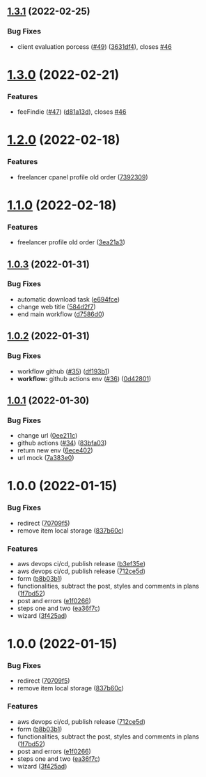 ## [1.3.1](https://github.com/FindieChile/findie-frontend/compare/v1.3.0...v1.3.1) (2022-02-25)


### Bug Fixes

* client evaluation porcess ([#49](https://github.com/FindieChile/findie-frontend/issues/49)) ([3631df4](https://github.com/FindieChile/findie-frontend/commit/3631df4d5951ba58d4dc0b3a010e4ed1e40984d7)), closes [#46](https://github.com/FindieChile/findie-frontend/issues/46)

# [1.3.0](https://github.com/FindieChile/findie-frontend/compare/v1.2.0...v1.3.0) (2022-02-21)


### Features

* feeFindie ([#47](https://github.com/FindieChile/findie-frontend/issues/47)) ([d81a13d](https://github.com/FindieChile/findie-frontend/commit/d81a13da5851063f9a11a57a13723dd420fbb52c)), closes [#46](https://github.com/FindieChile/findie-frontend/issues/46)

# [1.2.0](https://github.com/FindieChile/findie-frontend/compare/v1.1.0...v1.2.0) (2022-02-18)


### Features

* freelancer cpanel profile old order ([7392309](https://github.com/FindieChile/findie-frontend/commit/739230996806e270f0d13558956a9f290a56a8ea))

# [1.1.0](https://github.com/FindieChile/findie-frontend/compare/v1.0.3...v1.1.0) (2022-02-18)


### Features

* freelancer profile old order ([3ea21a3](https://github.com/FindieChile/findie-frontend/commit/3ea21a3c52d2cd045d6d4dd38f562e0091ca7565))

## [1.0.3](https://github.com/FindieChile/findie-frontend/compare/v1.0.2...v1.0.3) (2022-01-31)


### Bug Fixes

* automatic download task ([e694fce](https://github.com/FindieChile/findie-frontend/commit/e694fcea970487344e8062161ef9377b97065c96))
* change web title ([584d2f7](https://github.com/FindieChile/findie-frontend/commit/584d2f716337c8b7d0a508f67df54333e1147f39))
* end main workflow ([d7586d0](https://github.com/FindieChile/findie-frontend/commit/d7586d0af437d5fd6b7bd94e680bde8f7f88b884))

## [1.0.2](https://github.com/FindieChile/findie-frontend/compare/v1.0.1...v1.0.2) (2022-01-31)


### Bug Fixes

* workflow github ([#35](https://github.com/FindieChile/findie-frontend/issues/35)) ([df193b1](https://github.com/FindieChile/findie-frontend/commit/df193b1eddfba0495ba50a37a755d524edf6a958))
* **workflow:** github actions env  ([#36](https://github.com/FindieChile/findie-frontend/issues/36)) ([0d42801](https://github.com/FindieChile/findie-frontend/commit/0d42801f5eb998ef480327eeb775c4d9ddc2b692))

## [1.0.1](https://github.com/FindieChile/findie-frontend/compare/v1.0.0...v1.0.1) (2022-01-30)


### Bug Fixes

* change url ([0ee211c](https://github.com/FindieChile/findie-frontend/commit/0ee211c3fec61bc57d56d8cca80182c829bfa1d9))
* github actions ([#34](https://github.com/FindieChile/findie-frontend/issues/34)) ([83bfa03](https://github.com/FindieChile/findie-frontend/commit/83bfa03ffdccc5044580df1d479534a91838fb05))
* return new env ([6ece402](https://github.com/FindieChile/findie-frontend/commit/6ece40234d7139590366ee7404b434011d28e366))
* url mock ([7a383e0](https://github.com/FindieChile/findie-frontend/commit/7a383e04621f70c92aaf263075745fa7792ec66e))

# 1.0.0 (2022-01-15)


### Bug Fixes

* redirect ([70709f5](https://github.com/FindieChile/findie-frontend/commit/70709f56ce937e60b7fe9ae5aa4bbfeb98d910fe))
* remove item local storage ([837b60c](https://github.com/FindieChile/findie-frontend/commit/837b60c1bc0bd81291c390f83481cfa126e9fae9))


### Features

* aws devops ci/cd, publish release ([b3ef35e](https://github.com/FindieChile/findie-frontend/commit/b3ef35e18e4d50fe7e18babb607cc91a6e899e28))
* aws devops ci/cd, publish release ([712ce5d](https://github.com/FindieChile/findie-frontend/commit/712ce5d6e00529f87ba35bbfbcd12f7b134c279e))
* form ([b8b03b1](https://github.com/FindieChile/findie-frontend/commit/b8b03b1ed40986e2b133af31ae333b0ce9810193))
* functionalities, subtract the post, styles and comments in plans ([1f7bd52](https://github.com/FindieChile/findie-frontend/commit/1f7bd52f701169ad157daa599d6ba08a9439c58b))
* post and errors ([e1f0266](https://github.com/FindieChile/findie-frontend/commit/e1f0266d1df23629b09152c4b9500762beefc4df))
* steps one and two ([ea36f7c](https://github.com/FindieChile/findie-frontend/commit/ea36f7c9db8ebb789c71290ad27266cf71a4c5bf))
* wizard ([3f425ad](https://github.com/FindieChile/findie-frontend/commit/3f425ad6c54c8f4fc464125d58130b581337d934))

# 1.0.0 (2022-01-15)


### Bug Fixes

* redirect ([70709f5](https://github.com/FindieChile/findie-frontend/commit/70709f56ce937e60b7fe9ae5aa4bbfeb98d910fe))
* remove item local storage ([837b60c](https://github.com/FindieChile/findie-frontend/commit/837b60c1bc0bd81291c390f83481cfa126e9fae9))


### Features

* aws devops ci/cd, publish release ([712ce5d](https://github.com/FindieChile/findie-frontend/commit/712ce5d6e00529f87ba35bbfbcd12f7b134c279e))
* form ([b8b03b1](https://github.com/FindieChile/findie-frontend/commit/b8b03b1ed40986e2b133af31ae333b0ce9810193))
* functionalities, subtract the post, styles and comments in plans ([1f7bd52](https://github.com/FindieChile/findie-frontend/commit/1f7bd52f701169ad157daa599d6ba08a9439c58b))
* post and errors ([e1f0266](https://github.com/FindieChile/findie-frontend/commit/e1f0266d1df23629b09152c4b9500762beefc4df))
* steps one and two ([ea36f7c](https://github.com/FindieChile/findie-frontend/commit/ea36f7c9db8ebb789c71290ad27266cf71a4c5bf))
* wizard ([3f425ad](https://github.com/FindieChile/findie-frontend/commit/3f425ad6c54c8f4fc464125d58130b581337d934))
